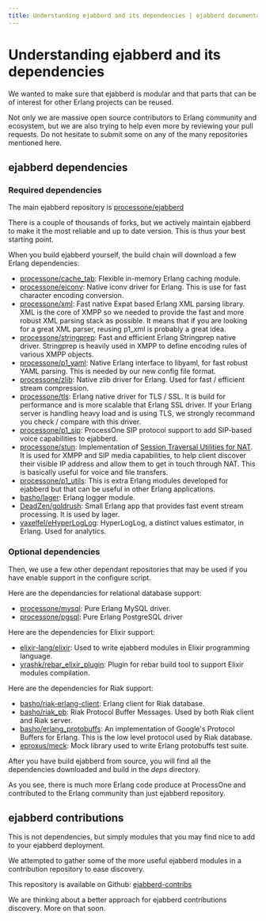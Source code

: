 ```yaml
---
title: Understanding ejabberd and its dependencies | ejabberd documentation
---
```


# Understanding ejabberd and its dependencies

We wanted to make sure that ejabberd is modular and that parts that
can be of interest for other Erlang projects can be reused.

Not only we are massive open source contributors to Erlang community
and ecosystem, but we are also trying to help even more by reviewing
your pull requests. Do not hesitate to submit some on any of the many
repositories mentioned here.

## ejabberd dependencies

### Required dependencies

The main ejabberd repository is
[processone/ejabberd](https://github.com/processone/ejabberd)

There is a couple of thousands of forks, but we actively maintain
ejabberd to make it the most reliable and up to date version. This is
thus your best starting point.

When you build ejabberd yourself, the build chain will download a few
Erlang dependencies:

* [processone/cache_tab](https://github.com/processone/cache_tab):
  Flexible in-memory Erlang caching module.
* [processone/eiconv](https://github.com/processone/eiconv): Native
  iconv driver for Erlang. This is use for fast character encoding
  conversion.
* [processone/xml](https://github.com/processone/xml): Fast native
  Expat based Erlang XML parsing library. XML is the core of XMPP so
  we needed to provide the fast and more robust XML parsing stack as
  possible. It means that if you are looking for a great XML parser,
  reusing p1_xml is probably a great idea.
* [processone/stringprep](https://github.com/processone/stringprep):
  Fast and efficient Erlang Stringprep native driver. Stringprep is
  heavily used in XMPP to define encoding rules of various XMPP
  objects.
* [processone/p1_yaml](https://github.com/processone/p1_yaml): Native
  Erlang interface to libyaml, for fast robust YAML parsing. This is
  needed by our new config file format.
* [processone/zlib](https://github.com/processone/zlib): Native zlib
  driver for Erlang. Used for fast / efficient stream compression.
* [processone/tls](https://github.com/processone/tls): Erlang native
  driver for TLS / SSL. It is build for performance and is more
  scalable that Erlang SSL driver. If your Erlang server is handling
  heavy load and is using TLS, we strongly recommand you check /
  compare with this driver.
* [processone/p1_sip](https://github.com/processone/p1_sip):
  ProcessOne SIP protocol support to add SIP-based voice capabilities
  to ejabberd.
* [processone/stun](https://github.com/processone/stun):
  Implementation of
  [Session Traversal Utilities for NAT](http://en.wikipedia.org/wiki/STUN). It
  is used for XMPP and SIP media capabilities, to help client discover
  their visible IP address and allow them to get in touch through
  NAT. This is basically useful for voice and file transfers.
* [processone/p1_utils](processone/p1_utils): This is extra Erlang
  modules developed for ejabberd but that can be useful in other
  Erlang applications.
* [basho/lager](https://github.com/basho/lager): Erlang logger module.
* [DeadZen/goldrush](https://github.com/DeadZen/goldrush): Small
  Erlang app that provides fast event stream processing. It is used by
  lager.
* [vaxelfel/eHyperLogLog](https://github.com/vaxelfel/eHyperLogLog):
  HyperLogLog, a distinct values estimator, in Erlang. Used for
  analytics.

### Optional dependencies

Then, we use a few other dependant repositories that may be used if you
have enable support in the configure script.

Here are the dependancies for relational database support:

* [processone/mysql](https://github.com/processone/mysql): Pure Erlang
  MySQL driver.
* [processone/pgsql](https://github.com/processone/pgsql): Pure Erlang
  PostgreSQL driver

Here are the dependencies for Elixir support:

* [elixir-lang/elixir](https://github.com/elixir-lang/elixir): Used to
  write ejabberd modules in Elixir programming language.
* [yrashk/rebar_elixir_plugin](https://github.com/yrashk/rebar_elixir_plugin):
  Plugin for rebar build tool to support Elixir modules compilation.

Here are the dependencies for Riak support:

* [basho/riak-erlang-client](https://github.com/basho/riak-erlang-client):
  Erlang client for Riak database.
* [basho/riak_pb](https://github.com/basho/riak_pb): Riak Protocol
  Buffer Messages. Used by both Riak client and Riak server.
* [basho/erlang_protobuffs](https://github.com/basho/erlang_protobuffs):
  An implementation of Google's Protocol Buffers for Erlang. This is
  the low level protocol used by Riak database.
* [eproxus/meck](https://github.com/eproxus/meck): Mock library used
  to write Erlang protobuffs test suite.

After you have build ejabberd from source, you will find all the
dependencies downloaded and build in the _deps_ directory.

As you see, there is much more Erlang code produce at ProcessOne and
contributed to the Erlang community than just ejabberd repository.

## ejabberd contributions

This is not dependencies, but simply modules that you may find nice to
add to your ejabberd deployment.

We attempted to gather some of the more useful ejabberd modules in a
contribution repository to ease discovery.

This repository is available on Github:
[ejabberd-contribs](https://github.com/processone/ejabberd-contrib)

We are thinking about a better approach for ejabberd contributions
discovery. More on that soon.
